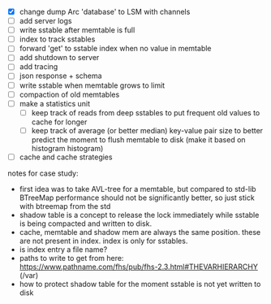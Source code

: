- [x] change dump Arc 'database' to LSM with channels
- [ ] add server logs
- [ ] write sstable after memtable is full
- [ ] index to track sstables
- [ ] forward 'get' to sstable index when no value in memtable
- [ ] add shutdown to server
- [ ] add tracing
- [ ] json response + schema
- [ ] write sstable when memtable grows to limit
- [ ] compaction of old memtables
- [ ] make a statistics unit
  - [ ] keep track of reads from deep sstables to put frequent old values to cache for longer
  - [ ] keep track of average (or better median) key-value pair size to better predict the moment to flush memtable to disk (make it based on histogram histogram)
- [ ] cache and cache strategies

notes for case study:
- first idea was to take AVL-tree for a memtable, but compared to std-lib BTreeMap performance should not be significantly better, so just stick with btreemap from the std
- shadow table is a concept to release the lock immediately while sstable is being compacted and written to disk.
- cache, memtable and shadow mem are always the same position. these are not present in index. index is only for sstables.
- is index entry a file name?
- paths to write to get from here: https://www.pathname.com/fhs/pub/fhs-2.3.html#THEVARHIERARCHY (/var)
- how to protect shadow table for the moment sstable is not yet written to disk
